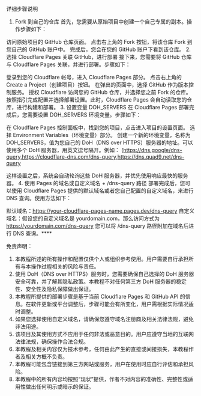 详细步骤说明
1. Fork 到自己的仓库
首先，您需要从原始项目中创建一个自己专属的副本。操作步骤如下：

访问原始项目的 GitHub 仓库页面。
点击右上角的 Fork 按钮，将该仓库 Fork 到您自己的 GitHub 账户中。
完成后，您会在您的 GitHub 账户下看到该仓库。
2. 选择 Cloudflare Pages 关联 GitHub，进行部署
接下来，您需要将 GitHub 仓库与 Cloudflare Pages 关联，并进行部署。步骤如下：

登录到您的 Cloudflare 帐号，进入 Cloudflare Pages 部分。
点击右上角的 Create a Project（创建项目）按钮。
在弹出的页面中，选择 GitHub 作为版本控制服务。
授权 Cloudflare 访问您的 GitHub 仓库，并选择您之前 Fork 的仓库。
按照指引完成配置并选择部署设置。此时，Cloudflare Pages 会自动读取您的仓库，进行构建和部署。
3. 设置变量 DOH_SERVERS
在 Cloudflare Pages 部署完成后，您需要设置 DOH_SERVERS 环境变量。步骤如下：

在 Cloudflare Pages 控制面板中，找到您的项目，点击进入项目的设置页面。
选择 Environment Variables（环境变量）部分。
创建一个新的环境变量，名称为 DOH_SERVERS，值为您自己的 DoH（DNS over HTTPS）服务器的地址。可以使用多个 DoH 服务器，用英文逗号隔开。例如：
(https://dns.google/dns-query,https://cloudflare-dns.com/dns-query,https://dns.quad9.net/dns-query

这样设置之后，系统会自动轮询这些 DoH 服务器，并优先使用响应最快的服务器。
4. 使用 Pages 的域名或自定义域名 + /dns-query 路径
部署完成后，您可以使用 Cloudflare Pages 提供的默认域名或者您自己配置的自定义域名，来进行 DNS 查询。使用方法如下：

默认域名：https://your-cloudflare-pages-name.pages.dev/dns-query
自定义域名：假设您的自定义域名是 yourdomain.com，那么访问方式为 https://yourdomain.com/dns-query
您可以将 /dns-query 路径附加在域名后进行 DNS 查询。****

免责声明：
1. 本教程所述的所有操作和配置仅供个人或组织参考使用。用户需要自行承担所有与本操作过程相关的风险与责任。
2. 使用 DoH（DNS over HTTPS）服务时，您需要确保自己选择的 DoH 服务器安全可靠，并了解其隐私政策。本教程不对任何第三方 DoH 服务器的稳定性、安全性及隐私保障做出保证。
3. 本教程所提供的部署步骤是基于当前 Cloudflare Pages 和 GitHub API 的信息。在软件更新或平台调整后，步骤可能会有所变化，用户需根据实际情况适时调整。
4. 如果您选择使用自定义域名，请确保您遵守域名注册商及相关法律法规，避免非法用途。
5. 该项目及其使用方式不应用于任何非法或恶意目的。用户应遵守当地的互联网法律法规，确保操作合法合规。
6. 本教程及相关内容仅为技术参考，任何由此产生的直接或间接损失，本教程作者及相关方概不负责。
7. 本教程可能包含链接到第三方网站或服务，用户在使用时应自行评估和承担风险。
8. 本教程中的所有内容均按照“现状”提供，作者不对内容的准确性、完整性或适用性做出任何明示或暗示的保证。


